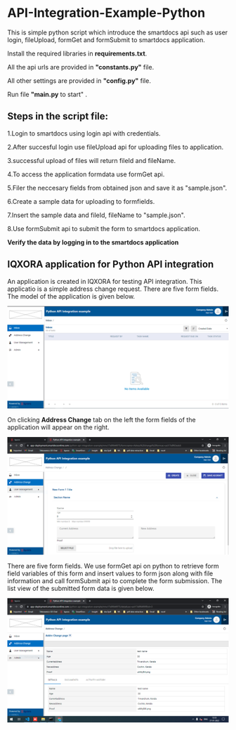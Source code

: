 # API-Integration-Example-Python
 This is simple python script which introduce the smartdocs api such as user login, fileUpload, formGet and formSubmit to smartdocs application.
 
 Install the required libraries in **requirements.txt**.

 All the api urls are provided in **"constants.py"** file.
 
 All other settings are provided in **"config.py"** file.
 
 Run file **"main.py** to start" .
 
 ## Steps in the script file:
 
 1.Login to smartdocs using login api with credentials.

 2.After succesful login use fileUpload api for uploading files to application.

 3.successful upload of files will return fileId and fileName.

 4.To access the application formdata use formGet api.

 5.Filer the neccesary fields from obtained json and save it as "sample.json".

 6.Create a sample data for uploading to formfields.

 7.Insert the sample data and fileId, fileName  to "sample.json".

 8.Use formSubmit api to submit the form to smartdocs application.
 
 **Verify the data by logging in to the smartdocs application**
 
 ## IQXORA application for Python API integration
 
 An application is created in IQXORA for testing API integration. This applicatio is a simple address change request. There are five form fields. The model of the application is given below.

![Model](/images/model.png)

On clicking **Address Change** tab on the left the form fields of the application will appear on the right.

![forms](/images/form.PNG)
 
 There are five form fields. We use formGet api on python to retrieve form field variables of this form and insert values to form json along with file information and call formSubmit api to complete the form submission. The list view of the submitted form data is given below.
 
![List](/images/List.PNG)
 
